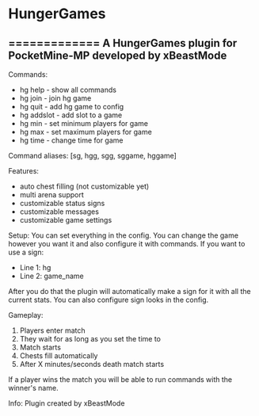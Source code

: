# HungerGames
=============
A HungerGames plugin for PocketMine-MP developed by xBeastMode
--------------------------------------------------------------

Commands:
- hg help - show all commands
- hg join - join hg game
- hg quit - add hg game to config 
- hg addslot - add slot to a game
- hg min - set minimum players for game
- hg max - set maximum players for game
- hg time - change time for game

Command aliases: [sg, hgg, sgg, sggame, hggame]

Features:
+ auto chest filling (not customizable yet)
+ multi arena support
+ customizable status signs
+ customizable messages
+ customizable game settings

Setup:
You can set everything in the config. You can change the game however you want it and also configure it with commands.
If you want to use a sign:
* Line 1: hg
* Line 2: game_name

After you do that the plugin will automatically make a sign for it with all the current stats.
 You can also configure
sign looks in the config.

Gameplay:
1. Players enter match
2. They wait for as long as you set the time to
3. Match starts
4. Chests fill automatically
5. After X minutes/seconds death match starts

If a player wins the match you will be able to run commands with the winner's name.

Info:
Plugin created by xBeastMode
